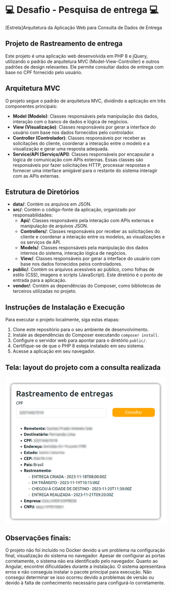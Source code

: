 # :computer: Desafio - Pesquisa de entrega  :computer:

[Estrela]Arquitetura da Aplicação Web para Consulta de Dados de Entrega

## Projeto de Rastreamento de entrega

Este projeto é uma aplicação web desenvolvida em PHP 8 e jQuery, utilizando o padrão de arquitetura MVC (Model-View-Controller) e outros padrões de design relevantes. Ele permite consultar dados de entrega com base no CPF fornecido pelo usuário.

## Arquitetura MVC

O projeto segue o padrão de arquitetura MVC, dividindo a aplicação em três componentes principais:

- **Model (Modelo)**: Classes responsáveis pela manipulação dos dados, interação com o banco de dados e lógica de negócios.
- **View (Visualização)**: Classes responsáveis por gerar a interface do usuário com base nos dados fornecidos pelo controlador.
- **Controller (Controlador)**: Classes responsáveis por receber as solicitações do cliente, coordenar a interação entre o modelo e a visualização e gerar uma resposta adequada.
- **Service/API (Serviço/API)**: Classes responsáveis por encapsular a lógica de comunicação com APIs externas. Essas classes são responsáveis por fazer solicitações HTTP, processar respostas e fornecer uma interface amigável para o restante do sistema interagir com as APIs externas.

## Estrutura de Diretórios

- **data/**:  Contém os arquivos em JSON.
- **src/**:   Contém o código-fonte da aplicação, organizado por responsabilidades:
  - **Api/**: Classes responsáveis pela interação com APIs externas e manipulação de arquivos JSON.
  - **Controllers/**: Classes responsáveis por receber as solicitações do cliente e coordenar a interação entre os modelos, as visualizações e os serviços de API.
  - **Models/**: Classes responsáveis pela manipulação dos dados internos do sistema, interação lógica de negócios.
  - **View/**:   Classes responsáveis por gerar a interface do usuário com base nos dados fornecidos pelos controladores.
- **public/**:   Contém os arquivos acessíveis ao público, como folhas de estilo (CSS), imagens e scripts (JavaScript). Este diretório é o ponto de entrada para a aplicação.
- **vendor/**:   Contém as dependências do Composer, como bibliotecas de terceiros utilizadas no projeto.

## Instruções de Instalação e Execução

Para executar o projeto localmente, siga estas etapas:

1. Clone este repositório para o seu ambiente de desenvolvimento.
2. Instale as dependências do Composer executando `composer install`.
3. Configure o servidor web para apontar para o diretório `public/`.
4. Certifique-se de que o PHP 8 esteja instalado em seu sistema.
5. Acesse a aplicação em seu navegador.

## Tela: layout do projeto com a consulta realizada

![Disegna](https://github.com/simonedisegna/consulta-cpf/blob/main/public/img/projeto.png) 

## Observações finais:
O projeto não foi incluído no Docker devido a um problema na configuração final, visualização do sistema no navegador. Apesar de configurar as portas corretamente, o sistema não era identificado pelo navegador.
Quanto ao Angular, encontrei dificuldades durante a instalação. O sistema apresentava erros e não conseguia instalar o pacote principal para execução. Não consegui determinar se isso ocorreu devido a problemas de versão ou devido à falta de conhecimento necessário para configurá-lo corretamente.